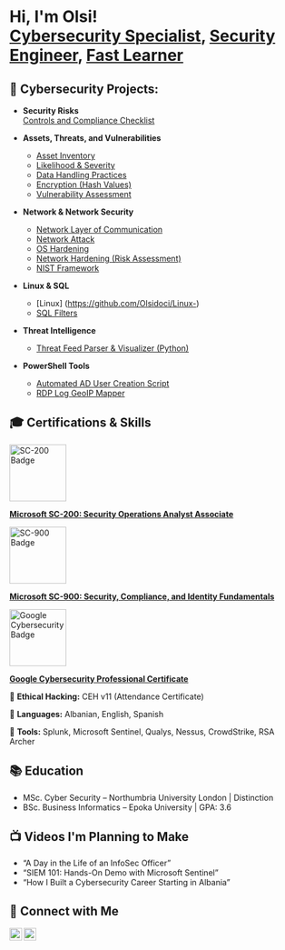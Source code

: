 <h1>Hi, I'm Olsi! <br/><a href="https://github.com/olsidoci">Cybersecurity Specialist</a>, <a href="https://www.linkedin.com/in/olsidoci">Security Engineer</a>, <a href="#">Fast Learner</a></h1>

<h2>🔐 Cybersecurity Projects:</h2>


- <b>Security Risks</b>  
  [Controls and Compliance Checklist](https://github.com/Olsidoci/olsidoci/blob/main/Projects/Control%20%26%20Compliance%20X.pdf)

- <b>Assets, Threats, and Vulnerabilities</b>  
  - [Asset Inventory](https://github.com/Olsidoci/olsidoci/blob/main/Projects/Assest%20Inventory%20.xlsx)  
  - [Likelihood & Severity](https://github.com/Olsidoci/olsidoci/blob/main/Projects/Risks%20based%20on%20their%20likelihood%20and%20severity.pdf)  
  - [Data Handling Practices](https://github.com/Olsidoci/olsidoci/blob/main/Projects/Data%20Leak%20Wooksheet.pdf)  
  - [Encryption (Hash Values)](https://github.com/Olsidoci/hashvalues)  
  - [Vulnerability Assessment](https://github.com/Olsidoci/olsidoci/blob/main/Projects/Vulnerability%20Assesment.pdf)

- <b>Network & Network Security</b>  
  - [Network Layer of Communication](https://github.com/Olsidoci/olsidoci/blob/main/Projects/Network%20Layer%20Communication.pdf)  
  - [Network Attack](https://github.com/Olsidoci/olsidoci/blob/main/Projects/Analyze%20Network%20Attacks.pdf)  
  - [OS Hardening](https://github.com/Olsidoci/olsidoci/blob/main/Projects/Apply%20OS%20hardening%20techniques.pdf)  
  - [Network Hardening (Risk Assessment)](https://github.com/Olsidoci/olsidoci/blob/main/Projects/Analysis%20of%20network%20hardening%20(Risk%20Assesment).pdf)  
  - [NIST Framework](https://github.com/Olsidoci/olsidoci/blob/main/Projects/NIST%20Framework.pdf)

- <b>Linux & SQL</b>
  - [Linux] (https://github.com/Olsidoci/Linux-)
  - [SQL Filters ](https://github.com/Olsidoci/SQL/tree/main)
   
- <b>Threat Intelligence</b>  
  - [Threat Feed Parser & Visualizer (Python)](https://github.com/olsidoci/threat-feed-parser)
- <b>PowerShell Tools</b>  
  - [Automated AD User Creation Script](https://github.com/olsidoci/ad-user-creation)
  - [RDP Log GeoIP Mapper](https://github.com/olsidoci/rdp-geoip-mapper)

<h2>🎓 Certifications & Skills</h2>

<!-- Microsoft SC-200 -->
<a href="https://learn.microsoft.com/en-gb/users/olsidoci/credentials/3b6c7498981e45d?ref=https%3A%2F%2Fwww.linkedin.com%2F" target="_blank">
  <img src="https://intunedin.files.wordpress.com/2021/06/image.png" alt="SC-200 Badge" width="100"/>
</a>
<p>
  <a href="https://learn.microsoft.com/en-gb/users/olsidoci/credentials/3b6c7498981e45d?ref=https%3A%2F%2Fwww.linkedin.com%2F" target="_blank">
    <strong>Microsoft SC-200: Security Operations Analyst Associate</strong>
  </a>
</p>

<!-- Microsoft SC-900 -->
<a href="https://learn.microsoft.com/en-us/users/olsidoci/credentials/77b71d0b2a63c789?ref=https%3A%2F%2Fwww.linkedin.com%2F" target="_blank">
  <img src="https://learn.microsoft.com/en-us/media/learn/certification/badges/microsoft-certified-fundamentals-badge.svg" alt="SC-900 Badge" width="100"/>
</a>
<p>
  <a href="https://learn.microsoft.com/en-us/users/olsidoci/credentials/77b71d0b2a63c789?ref=https%3A%2F%2Fwww.linkedin.com%2F" target="_blank">
    <strong>Microsoft SC-900: Security, Compliance, and Identity Fundamentals</strong>
  </a>
</p>

<!-- Google Cybersecurity -->
<a href="https://www.coursera.org/account/accomplishments/professional-cert/certificate/2BRW8EEC0I5Q" target="_blank">
  <img src="https://images.credly.com/images/0bf0f2da-a699-4c82-82e2-56dcf1f2e1c7/image.png" alt="Google Cybersecurity Badge" width="100"/>
</a>
<p>
  <a href="https://www.coursera.org/account/accomplishments/professional-cert/certificate/2BRW8EEC0I5Q" target="_blank">
    <strong>Google Cybersecurity Professional Certificate</strong>
  </a>
</p>


<!-- Other Skills -->
<p>🎯 <strong>Ethical Hacking:</strong> CEH v11 (Attendance Certificate)</p>
<p>💬 <strong>Languages:</strong> Albanian, English, Spanish</p>
<p>🔧 <strong>Tools:</strong> Splunk, Microsoft Sentinel, Qualys, Nessus, CrowdStrike, RSA Archer</p>


<h2>📚 Education</h2>

- MSc. Cyber Security – Northumbria University London | Distinction  
- BSc. Business Informatics – Epoka University | GPA: 3.6  

<h2>📺 Videos I'm Planning to Make</h2>

- “A Day in the Life of an InfoSec Officer”  
- “SIEM 101: Hands-On Demo with Microsoft Sentinel”  
- “How I Built a Cybersecurity Career Starting in Albania”  

<h2>🤝 Connect with Me</h2>

[<img align="left" alt="Olsi Doci | LinkedIn" width="22px" src="https://cdn.jsdelivr.net/npm/simple-icons@v3/icons/linkedin.svg" />][linkedin]
[<img align="left" alt="Olsi Doci | GitHub" width="22px" src="https://cdn.jsdelivr.net/npm/simple-icons@v3/icons/github.svg" />][github]

<br/><br/>

[linkedin]: https://www.linkedin.com/in/olsi-doci-18a436200/
[github]: https://github.com/olsidoci

<!--
**olsidoci/olsidoci** is a ✨ _special_ ✨ repository because its `README.md` appears on your GitHub profile.

Here are some ideas to get you started:

- 🔭 I’m currently working on: ISO 27001 policy automation scripts
- 🌱 I’m currently learning: Cloud Security (Azure), Python for Cybersecurity
- 👯 I’m looking to collaborate on: Security awareness toolkits & SOC dashboards
- 🤔 I’m looking for help with: Building my first Python package
- 💬 Ask me about: InfoSec, Compliance, SIEM, and Certifications
- 📫 How to reach me: olsidoci24@gmail.com
- ⚡ Fun fact: I love diving into new tech and learning fast!
-->
